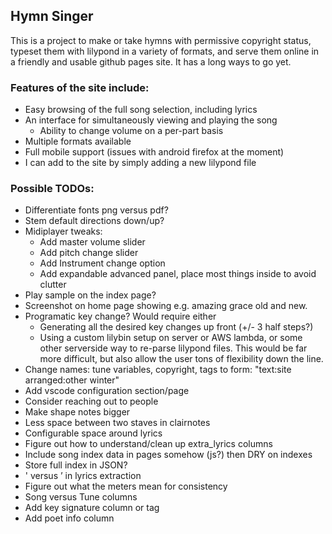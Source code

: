 ## Hymn Singer

This is a project to make or take hymns with permissive copyright status, typeset them with lilypond in a variety of formats, and serve them online in a friendly and usable github pages site. It has a long ways to go yet.

### Features of the site include:
 - Easy browsing of the full song selection, including lyrics
 - An interface for simultaneously viewing and playing the song
     - Ability to change volume on a per-part basis
 - Multiple formats available
 - Full mobile support (issues with android firefox at the moment)
 - I can add to the site by simply adding a new lilypond file

### Possible TODOs:
  - Differentiate fonts png versus pdf?
  - Stem default directions down/up?
  - Midiplayer tweaks:
    - Add master volume slider
    - Add pitch change slider
    - Add Instrument change option
    - Add expandable advanced panel, place most things inside to avoid clutter
  - Play sample on the index page?
  - Screenshot on home page showing e.g. amazing grace old and new.
  - Programatic key change? Would require either
    - Generating all the desired key changes up front (+/- 3 half steps?)
    - Using a custom lilybin setup on server or AWS lambda, or some other serverside way to re-parse lilypond files. This would be far more difficult, but also allow the user tons of flexibility down the line.
  - Change names: tune variables, copyright, tags to form: "text:site arranged:other winter"
  - Add vscode configuration section/page
  - Consider reaching out to people
  - Make shape notes bigger
  - Less space between two staves in clairnotes
  - Configurable space around lyrics
  - Figure out how to understand/clean up extra_lyrics columns
  - Include song index data in pages somehow (js?) then DRY on indexes
  - Store full index in JSON?
  - ' versus ’ in lyrics extraction
  - Figure out what the meters mean for consistency
  - Song versus Tune columns
  - Add key signature column or tag
  - Add poet info column
